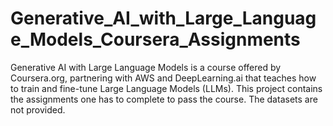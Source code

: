 # Generative_AI_with_Large_Language_Models_Coursera_Assignments
Generative AI with Large Language Models is a course offered by Coursera.org, partnering with AWS and DeepLearning.ai that teaches how to train and fine-tune Large Language Models (LLMs). This project contains the assignments one has to complete to pass the course. The datasets are not provided.
